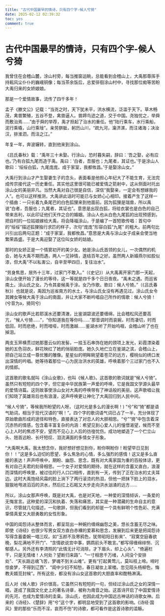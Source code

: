 ```yaml
---
title: "古代中国最早的情诗，只有四个字-候人兮猗"
date: 2025-02-12 02:39:32
toc: yes
comment: true
---
```


# 古代中国最早的情诗，只有四个字-候人兮猗
我曾住在会稽山麓，涂山村旁，每当推窗运眺，总能看到会稽山上，大禹那尊挥手持耜风尘仆仆的巍峨铜像；每当茶余饭后，总爱徘徊涂山村中，寻找那位痴等苦盼大禹归来的女娇娘娘。

那是一个爱情故事，流传了四千多年！

孟子《滕文公》记载：“当尧之时，天下犹未平，洪水横流，泛滥于天下。草木畅茂，禽兽繁殖，五谷不登，禽兽逼人。兽蹄鸟迹之道，交于中国。尧独忧之，举舜而敷治焉……”由于舜的举荐，禹才担起了治水的重任。他“陆行乘车，水行乘船，泥行乘橇，山行乘琻”。亲劳胼胝，躬历山川，“疏九河，瀹济漯，而注诸海；决汝汉，排淮泗，而注之江。”

年复一年，奔波辗转，直到他来到涂山。

《吕氏春秋》载：“禹年三十未娶。行涂山，恐时暮失嗣，辞曰：‘吾之娶，必有应也。’乃有白狐九尾而造于禹。禹曰：‘白者，吾服也；九尾者，其证也。’于是涂山人歌曰：‘绥绥白狐，九尾庞庞。成于家室，我都攸昌。’于是娶涂山女。”

大禹行到涂山才产生娶妻生子的念头，表面看是他担心年纪大了不能生育，无法完成传宗接代这一历史重任。其实他这里很可能已被爱情之箭射中，这从侧面衬托出涂山女的美丽非凡。当然大禹对自己很是自信，深信“我娶亲，一定会有想嫁我的人”。也可以这样推测，大禹讲此话时可能已与女娇心心相印。接着产生了这样一个插曲：一只长着九条尾巴的白色狐狸来到他面前。因为狐狸是瑞兽，所以禹说“白者，吾服也；九尾者，其证也”。意思是出现白狐，将给衣裳也是白色的自己带来吉利，以此印证他们天作之合的婚姻。涂山人也从白色九尾狐的出现预感到，把自村的一位姑娘嫁给大禹，将会降福涂山，于是编了一首短歌传唱：首句中的“绥绥”描述狐狸独行求匹的样子，次句“庞庞”形容白狐“九尾” 的粗大。前两句比兴引出后两句正题：“成于家室，我都攸昌。”意思是大禹与涂山女子成亲会使当地繁荣昌盛。于是大禹迎娶了这位叫女娇的姑娘。

那时的女娇正是一个情窦初开的美少女。她是涂山氏首领的女儿，一次偶然的机会，她与大禹不期而遇，两人一见钟情，遂结百年之好。虽然两人新婚燕尔如胶似漆，但大禹“不以私害公，自辛至甲四日，复往治水”。

“劳身焦思，居外十三年，过家门不敢入。”（《史记》）从大禹离开家门那一天起，涂山女便开始了漫长的等待，这一等就是四千多个日日夜夜。“禹未之遇。而巡省南土。涂山氏之女。乃令其妾候禹于涂。女乃作歌。歌曰：候人兮猗。”（《吕氏春秋》）也就是说，禹因为巡省南方的水土，与涂山氏女没有再遇见过。涂山氏女令其婢女等候大禹于涂山的南面，并让大家不断吟唱自己所作的情歌：候人兮猗！(兮音为a，猗同兮)

涂山女的歌声比若耶溪水还要清澈，比鉴湖碧波还要缠绵，比会稽松风还要高亢，“候人兮猗……”，“你知道我在等你吗……”那音调时而哀婉，时而凄切，时而低回，时而悲绝，时而喑哑，时而激越……鉴湖水听了开始呜咽，会稽山听了也在掉泪。

两支玉笄横贯过她那墨云似的发髻，一挂玉石串饰在她的颈项上发光，彩霞漂染着她的五色羽衣，鲜花映红了她的俏丽脸庞。她久久地伫立在鉴湖之滨，会稽山上，把自己站立成一尊优雅的雕像。星星似的明眸眺望着苍茫的远方，樱桃似的绣口发出深情的吟唱。她等待着那位一心为民治洪水的英雄，呼唤着那个三过家门也不入的情郎。

这首歌的歌名就叫《涂山女歌》，也叫《候人歌》。这首歌的歌词就是“候人兮猗”。虽然只有短短的四个字，但它是中华民族第一声爱的呼唤，它是我国文学源头最早的爱情诗篇。这则故事使涂山女对大禹的呼唤带有了神话般的美丽，这声歌唱让我们知晓了英雄背后也有浪漫，这声呼唤更让神化了大禹回归到人民中间。

“候人兮猗”，等候我所盼望的人呀，（这时光是多么的漫长啊！) “兮”和“猗”都是语气助词，相当于现代汉语的“啊！”。四个字的歌词语气词已占了一半，充分体现了原始歌曲形成的途径和特色，直接表达了对恋人的大胆相思。“兮”“猗”中包含着深沉赤热的情感，包含着丰富复杂的内涵：希望见到心爱人儿的憧憬渴望，候而不至心上人时的焦虑不安，望而不见心上人后的彷徨忧伤。成功地塑造了一个伫立山头、翘首远盼、长吁短叹、泪流满面的多情女子形象。

“大禹啊大禹，我太想念你，我好想好想见到你，盼你啊盼你！盼望早日见到你！！”这是多么迫切的愿望，多么焦急的心情，多么强烈的感情！这又是多么直接的表达！声声呼唤中，期盼、幽怨、思念，既有对大禹家国为重的百般体谅，更有对自己夫君的刻骨相思。一个女子对爱情的期待，就在这样的含蓄又直白，浪漫而深情的呼唤里，被过往的行人口口相传，直到有一天，传到了正在治水的丈夫耳边。这时大禹饱经风霜的脸上淌下了两行滚烫的热泪，但他一把抹下脸上的泪水，狠狠地甩进滔滔的洪水，然后扛上石耜又大步走向洪水汹涌的远方……

所以，涂山女那声呼唤，既是对大禹，也是对天地，一种爱的深情倾诉，一条爱的无悔宣言。这种爱的深沉和执着、失落和痛苦，其实是一种潜藏的生命自主的意识，尽管就几句描述，一句歌辞，但我们看到的却是一个具有鲜明个性色彩、充满挚情真爱又大胆勇敢的女性形象。

中国的闺怨诗从整体而言，都呈现出一种婉约缠绵幽怨之美，悠长含蓄无尽之味。即使《诗经》也很少写男女双方直白赤裸的爱慕和思念，发展到后来更是把闺怨诗写得含蓄委婉一唱三叹。如“玉颜不及寒鸦色，犹带昭阳日影来”、“寂寞空庭春欲晚，梨花满地不开门”、“含情欲说宫中事，鹦鹉前头不敢言。”都写得缠绵绯恻、沉郁感人。另外还有李清照的“此情无计可消除，才下眉头，却上心头”、“倚遍栏干，只是无情绪！人何处？望断归来路”、“一寸相思千万绪，人间没个安排处”、“天长路远魂飞苦，梦魂不到关山难”。更有“打起黄莺儿，莫叫枝上啼。啼时惊妾梦，不得到辽西”、“闺中少妇不知愁，春日凝妆上翠楼。忽见陌头杨柳色，悔教夫婿觅封候”。所有这些，都没有涂山女这首歌的大胆直率和酣畅淋漓。

后人对《候人歌》评价很高，它虽然只有短短的一句，但经过涂山氏之女的深情一唱，遂成了我国文化史上的著名诗章，被称为南音之始。这首诗开启了中国爱情诗的先河，也成为爱情诗的圭臬。涂山氏，也因此成为中国远古神话的诗歌女神。后来的《诗经》、《楚辞》用“兮”这个字，都明显地受到了这首歌的影响。《诗经·国风》里的那些“乐而不淫，哀而不伤”的诗歌，都可看作是这首诗歌的滥觞。
